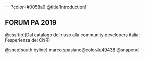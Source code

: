 ---?color=#0058a9
@title[Introduction]

## FORUM PA 2019  
@css[tip](Dal catalogo del riuso alla community developers italia: l'esperienza del CNR)

@snap[south byline]
marco.spasiano@color[#e49436](@cnr.it)
@snapend


